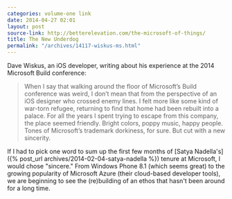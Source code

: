 ```yaml
---
categories: volume-one link
date: 2014-04-27 02:01
layout: post
source-link: http://betterelevation.com/the-microsoft-of-things/
title: The New Underdog
permalink: "/archives/14117-wiskus-ms.html"
---
```



Dave Wiskus, an iOS developer, writing about his experience at the 2014 Microsoft Build conference: 

> When I say that walking around the floor of Microsoft’s Build conference was weird, I don’t mean that from the perspective of an iOS designer who crossed enemy lines. I felt more like some kind of war-torn refugee, returning to find that home had been rebuilt into a palace. For all the years I spent trying to escape from this company, the place seemed friendly. Bright colors, poppy music, happy people. Tones of Microsoft’s trademark dorkiness, for sure. But cut with a new sincerity.

If I had to pick one word to sum up the first few months of [Satya Nadella's]({% post_url archives/2014-02-04-satya-nadella %}) tenure at Microsoft, I would chose "sincere." From Windows Phone 8.1 (which seems great) to the growing popularity of Microsoft Azure (their cloud-based developer tools), we are beginning to see the (re)building of an ethos that hasn't been around for a long time.
